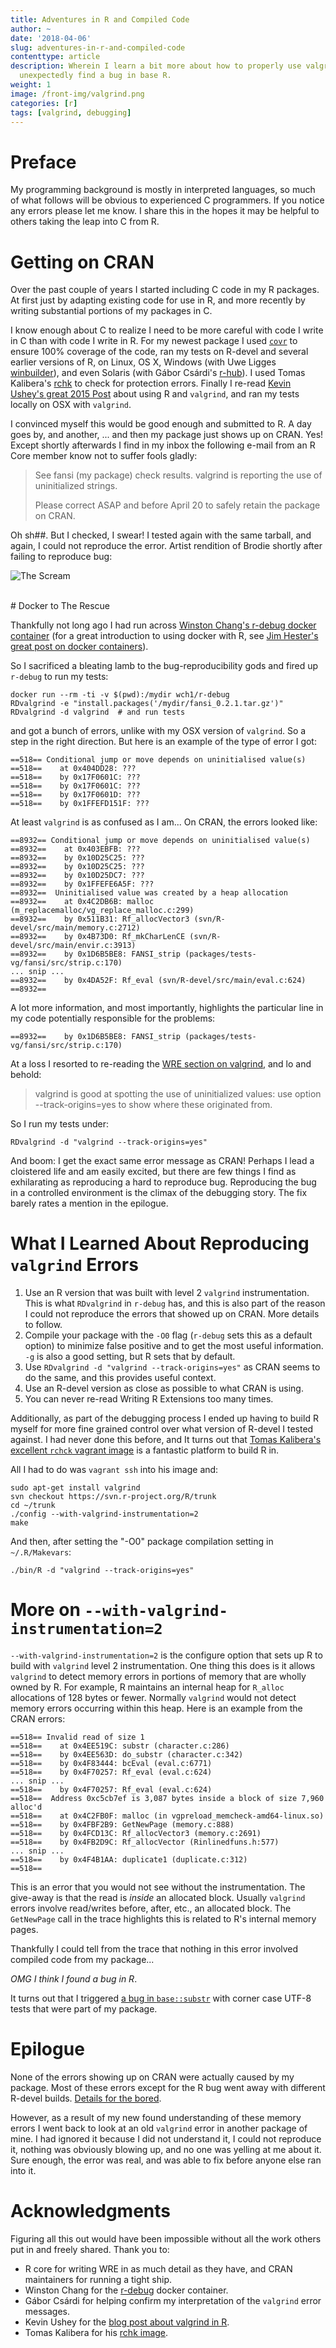 ```yaml
---
title: Adventures in R and Compiled Code
author: ~
date: '2018-04-06'
slug: adventures-in-r-and-compiled-code
contenttype: article
description: Wherein I learn a bit more about how to properly use valgrind, and
  unexpectedly find a bug in base R.
weight: 1
image: /front-img/valgrind.png
categories: [r]
tags: [valgrind, debugging]
---
```


# Preface

My programming background is mostly in interpreted languages, so much of what follows will be obvious to experienced C programmers.  If you notice any errors please let me know.  I share this in the hopes it may be helpful to others taking the leap into C from R.

# Getting on CRAN

Over the past couple of years I started including C code in my R packages.  At first just by adapting existing code for use in R, and more recently by writing substantial portions of my packages in C.

I know enough about C to realize I need to be more careful with code I write in C than with code I write in R.  For my newest package I used [`covr`](https://github.com/r-lib/covr) to ensure 100% coverage of the code, ran my tests on R-devel and several earlier versions of R, on Linux, OS X, Windows (with Uwe Ligges [winbuilder](https://win-builder.r-project.org/)), and even Solaris (with Gábor Csárdi's [r-hub](https://github.com/r-hub/rhub/graphs/contributors)).  I used Tomas Kalibera's [rchk][2] to check for protection errors.  Finally I re-read [Kevin Ushey's great 2015 Post][1] about using R and `valgrind`, and ran my tests locally on OSX with `valgrind`.

I convinced myself this would be good enough and submitted to R.  A day goes by, and another, ... and then my package just shows up on CRAN.  Yes!  Except shortly afterwards I find in my inbox the following e-mail from an R Core member know not to suffer fools gladly:

> See fansi (my package) check results. valgrind is reporting the use of uninitialized strings.
>
> Please correct ASAP and before April 20 to safely retain the package on CRAN.

Oh sh##.  But I checked, I swear! I tested again with the same tarball, and again, I could not reproduce the error.  Artist rendition of Brodie shortly after failing to reproduce bug:

![The Scream](https://upload.wikimedia.org/wikipedia/commons/thumb/f/f4/The_Scream.jpg/377px-The_Scream.jpg)

<br />
# Docker to The Rescue

Thankfully not long ago I had run across [Winston Chang's r-debug docker container][3] (for a great introduction to using docker with R, see [Jim Hester's great post on docker containers](http://www.jimhester.com/2017/10/13/docker/)). 

So I sacrificed a bleating lamb to the bug-reproducibility gods and fired up `r-debug` to run my tests:

```
docker run --rm -ti -v $(pwd):/mydir wch1/r-debug
RDvalgrind -e "install.packages('/mydir/fansi_0.2.1.tar.gz')"
RDvalgrind -d valgrind  # and run tests
```

and got a bunch of errors, unlike with my OSX version of `valgrind`.  So a step in the right direction.  But here is an example of the type of error I got:

```
==518== Conditional jump or move depends on uninitialised value(s)
==518==    at 0x404DD28: ???
==518==    by 0x17F0601C: ???
==518==    by 0x17F0601C: ???
==518==    by 0x17F0601D: ???
==518==    by 0x1FFEFD151F: ???
```

At least `valgrind` is as confused as I am...  On CRAN, the errors looked like:

```
==8932== Conditional jump or move depends on uninitialised value(s)
==8932==    at 0x403EBFB: ???
==8932==    by 0x10D25C25: ???
==8932==    by 0x10D25C25: ???
==8932==    by 0x10D25DC7: ???
==8932==    by 0x1FFEFE6A5F: ???
==8932==  Uninitialised value was created by a heap allocation
==8932==    at 0x4C2DB6B: malloc (m_replacemalloc/vg_replace_malloc.c:299)
==8932==    by 0x511B31: Rf_allocVector3 (svn/R-devel/src/main/memory.c:2712)
==8932==    by 0x4B73D0: Rf_mkCharLenCE (svn/R-devel/src/main/envir.c:3913)
==8932==    by 0x1D6B5BE8: FANSI_strip (packages/tests-vg/fansi/src/strip.c:170)
... snip ...
==8932==    by 0x4DA52F: Rf_eval (svn/R-devel/src/main/eval.c:624)
==8932==
```

A lot more information, and most importantly, highlights the particular line in my code potentially responsible for the problems:
```
==8932==    by 0x1D6B5BE8: FANSI_strip (packages/tests-vg/fansi/src/strip.c:170)
```
At a loss I resorted to re-reading the [WRE section on valgrind](https://cran.r-project.org/doc/manuals/r-release/R-exts.html#Using-valgrind), and lo and behold:

> valgrind is good at spotting the use of uninitialized values: use option --track-origins=yes to show where these originated from.

So I run my tests under:

```
RDvalgrind -d "valgrind --track-origins=yes"
```

And boom: I get the exact same error message as CRAN!  Perhaps I lead a cloistered life and am easily excited, but there are few things I find as exhilarating as reproducing a hard to reproduce bug.  Reproducing the bug in a controlled environment is the climax of the debugging story.  The fix barely rates a mention in the epilogue.

# What I Learned About Reproducing `valgrind` Errors

1. Use an R version that was built with level 2 `valgrind` instrumentation.  This is what `RDvalgrind` in `r-debug` has, and this is also part of the reason I could not reproduce the errors that showed up on CRAN.  More details to follow.
2. Compile your package with the `-O0` flag (`r-debug` sets this as a default option) to minimize false positive and to get the most useful information.  `-g` is also a good setting, but R sets that by default.
3. Use `RDvalgrind -d "valgrind --track-origins=yes"` as CRAN seems to do the same, and this provides useful context.
4. Use an R-devel version as close as possible to what CRAN is using.
5. You can never re-read Writing R Extensions too many times.

Additionally, as part of the debugging process I ended up having to build R myself for more fine grained control over what version of R-devel I tested against.  I had never done this before, and It turns out that [Tomas Kalibera's excellent `rchck` vagrant image](https://github.com/kalibera/rchk) is a fantastic platform to build R in.

All I had to do was `vagrant ssh` into his image and:

```
sudo apt-get install valgrind
svn checkout https://svn.r-project.org/R/trunk
cd ~/trunk
./config --with-valgrind-instrumentation=2
make
```

And then, after setting the "-O0" package compilation setting in `~/.R/Makevars`:

```
./bin/R -d "valgrind --track-origins=yes"
```

# More on `--with-valgrind-instrumentation=2`

`--with-valgrind-instrumentation=2` is the configure option that sets up R to build with `valgrind` level 2 instrumentation.  One thing this does is it allows `valgrind` to detect memory errors in portions of memory that are wholly owned by R.  For example, R maintains an internal heap for `R_alloc` allocations of 128 bytes or fewer.  Normally `valgrind` would not detect memory errors occurring within this heap.  Here is an example from the CRAN errors:

```
==518== Invalid read of size 1
==518==    at 0x4EE519C: substr (character.c:286)
==518==    by 0x4EE563D: do_substr (character.c:342)
==518==    by 0x4F83444: bcEval (eval.c:6771)
==518==    by 0x4F70257: Rf_eval (eval.c:624)
... snip ...
==518==    by 0x4F70257: Rf_eval (eval.c:624)
==518==  Address 0xc5cb7ef is 3,087 bytes inside a block of size 7,960 alloc'd
==518==    at 0x4C2FB0F: malloc (in vgpreload_memcheck-amd64-linux.so)
==518==    by 0x4FBF2B9: GetNewPage (memory.c:888)
==518==    by 0x4FCD13C: Rf_allocVector3 (memory.c:2691)
==518==    by 0x4FB2D9C: Rf_allocVector (Rinlinedfuns.h:577)
... snip ...
==518==    by 0x4F4B1AA: duplicate1 (duplicate.c:312)
==518==
```

This is an error that you would not see without the instrumentation.  The give-away is that the read is *inside* an allocated block.  Usually `valgrind` errors involve read/writes before, after, etc., an allocated block.  The `GetNewPage` call in the trace highlights this is related to R's internal memory pages.

Thankfully I could tell from the trace that nothing in this error involved compiled code from my package...  

_OMG I think I found a bug in R_.

It turns out that I triggered [a bug in `base::substr`](https://stat.ethz.ch/pipermail/r-devel/2018-March/075774.html) with corner case UTF-8 tests that were part of my package.

# Epilogue

None of the errors showing up on CRAN were actually caused by my package.  Most of these errors except for the R bug went away with different R-devel builds.  [Details for the bored](https://gist.github.com/brodieG/d364807792883c6a15006fec8d307def).

However, as a result of my new found understanding of these memory errors I went back to look at an old `valgrind` error in another package of mine.  I had ignored it because I did not understand it, I could not reproduce it, nothing was obviously blowing up, and no one was yelling at me about it.  Sure enough, the error was real, and was able to fix before anyone else ran into it.

<div id='feedback-cont'></div>

# Acknowledgments

Figuring all this out would have been impossible without all the work others put in and freely shared.  Thank you to:

* R core for writing WRE in as much detail as they have, and CRAN maintainers for running a tight ship.
* Winston Chang for the [r-debug][3] docker container.
* Gábor Csárdi for helping confirm my interpretation of the `valgrind` error messages.
* Kevin Ushey for the [blog post about valgrind in R][1].
* Tomas Kalibera for his [rchk image][2].


[1]: https://kevinushey.github.io/blog/2015/04/05/debugging-with-valgrind/
[2]: https://github.com/kalibera/rchk
[3]: https://github.com/wch/r-debug

